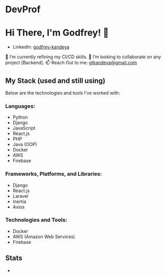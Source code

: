 # DevProf
# Hi There, I'm Godfrey! 👋

- LinkedIn: [godfrey-kandeya](https://www.linkedin.com/in/godfrey-kandeya-2a3b47242/)


🌱 I’m currently refining my CI/CD skills.
👯 I’m looking to collaborate on any project [Backend].
📫 Reach Out to me: gtkandeya@gmail.com

## My Stack (used and still using)

Below are the technologies and tools I've worked with:

### Languages:
- Python
- Django
- JavaScript
- React.js
- PHP
- Java (OOP)
- Docker
- AWS
- Firebase

### Frameworks, Platforms, and Libraries:
- Django
- React.js
- Laravel
- Inertia
- Axios

### Technologies and Tools:
- Docker
- AWS (Amazon Web Services)
- Firebase

## Stats
- 